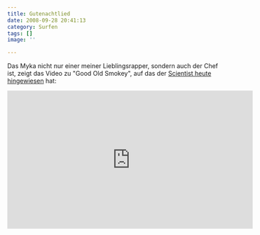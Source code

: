 ```yaml
---
title: Gutenachtlied
date: 2008-09-28 20:41:13
category: Surfen
tags: []
image: ''

---
```


Das Myka nicht nur einer meiner Lieblingsrapper, sondern auch der Chef ist, zeigt das Video zu "Good Old Smokey", auf das der [Scientist heute hingewiesen](http://www.the-groundzero.com/2008/09/28/factor-ft-myka-9-good-old-smokey-my-kanine/) hat:  
<iframe width="560" height="315" src="https://www.youtube.com/embed/Vkp\_ObM\_bXw" title="YouTube video player" frameborder="0" allow="accelerometer; autoplay; clipboard-write; encrypted-media; gyroscope; picture-in-picture" allowfullscreen></iframe>
